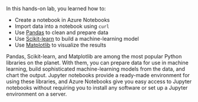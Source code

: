 In this hands-on lab, you learned how to:

- Create a notebook in Azure Notebooks
- Import data into a notebook using ```curl```
- Use [Pandas](https://pandas.pydata.org/pandas-docs/stable/) to clean and prepare data
- Use [Scikit-learn](http://scikit-learn.org/stable/) to build a machine-learning model
- Use [Matplotlib](https://matplotlib.org/) to visualize the results

Pandas, Scikit-learn, and Matplotlib are among the most popular Python libraries on the planet. With them, you can prepare data for use in machine learning, build sophisticated machine-learning models from the data, and chart the output. Jupyter notebooks provide a ready-made environment for using these libraries, and Azure Notebooks give you easy access to Jupyter notebooks without requiring you to install any software or set up a Jupyter environment on a server.